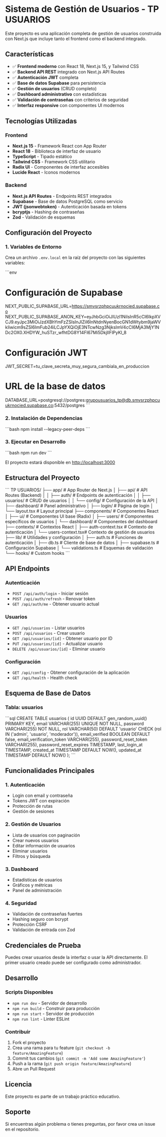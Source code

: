 # Sistema de Gestión de Usuarios - TP USUARIOS

Este proyecto es una aplicación completa de gestión de usuarios construida con Next.js que incluye tanto el frontend como el backend integrado.

## Características

- ✅ **Frontend moderno** con React 18, Next.js 15, y Tailwind CSS
- ✅ **Backend API REST** integrado con Next.js API Routes
- ✅ **Autenticación JWT** completa
- ✅ **Base de datos Supabase** para persistencia
- ✅ **Gestión de usuarios** (CRUD completo)
- ✅ **Dashboard administrativo** con estadísticas
- ✅ **Validación de contraseñas** con criterios de seguridad
- ✅ **Interfaz responsive** con componentes UI modernos

## Tecnologías Utilizadas

### Frontend
- **Next.js 15** - Framework React con App Router
- **React 18** - Biblioteca de interfaz de usuario
- **TypeScript** - Tipado estático
- **Tailwind CSS** - Framework CSS utilitario
- **Radix UI** - Componentes de interfaz accesibles
- **Lucide React** - Iconos modernos

### Backend
- **Next.js API Routes** - Endpoints REST integrados
- **Supabase** - Base de datos PostgreSQL como servicio
- **JWT (jsonwebtoken)** - Autenticación basada en tokens
- **bcryptjs** - Hashing de contraseñas
- **Zod** - Validación de esquemas

## Configuración del Proyecto

### 1. Variables de Entorno

Crea un archivo `.env.local` en la raíz del proyecto con las siguientes variables:

\`\`\`env
# Configuración de Supabase
NEXT_PUBLIC_SUPABASE_URL=https://smvsrzphpcuukrnocied.supabase.co
NEXT_PUBLIC_SUPABASE_ANON_KEY=eyJhbGciOiJIUzI1NiIsInR5cCI6IkpXVCJ9.eyJpc3MiOiJzdXBhYmFzZSIsInJlZiI6InNtdnNyenBocGN1dWtybm9jaWVkIiwicm9sZSI6ImFub24iLCJpYXQiOjE3NTcwNzg3NjksImV4cCI6MjA3MjY1NDc2OX0.XHDYW_huSTzr_wfhtDG8Y14FI67Mi5DkjIlFlPyKl_8

# Configuración JWT
JWT_SECRET=tu_clave_secreta_muy_segura_cambiala_en_produccion

# URL de la base de datos
DATABASE_URL=postgresql://postgres:grupousuarios_tp@db.smvsrzphpcuukrnocied.supabase.co:5432/postgres
\`\`\`

### 2. Instalación de Dependencias

\`\`\`bash
npm install --legacy-peer-deps
\`\`\`

### 3. Ejecutar en Desarrollo

\`\`\`bash
npm run dev
\`\`\`

El proyecto estará disponible en [http://localhost:3000](http://localhost:3000)

## Estructura del Proyecto

\`\`\`
TP USUARIOS/
├── app/                    # App Router de Next.js
│   ├── api/               # API Routes (Backend)
│   │   ├── auth/          # Endpoints de autenticación
│   │   ├── usuarios/      # CRUD de usuarios
│   │   └── config/        # Configuración de la API
│   ├── dashboard/         # Panel administrativo
│   ├── login/            # Página de login
│   └── layout.tsx        # Layout principal
├── components/           # Componentes React
│   ├── ui/              # Componentes UI base (Radix)
│   ├── users/           # Componentes específicos de usuarios
│   └── dashboard/       # Componentes del dashboard
├── contexts/            # Contextos React
│   ├── auth-context.tsx # Contexto de autenticación
│   └── users-context.tsx# Contexto de gestión de usuarios
├── lib/                # Utilidades y configuración
│   ├── auth.ts         # Funciones de autenticación
│   ├── db.ts           # Cliente de base de datos
│   ├── supabase.ts     # Configuración Supabase
│   └── validations.ts  # Esquemas de validación
└── hooks/              # Custom hooks
\`\`\`

## API Endpoints

### Autenticación
- `POST /api/auth/login` - Iniciar sesión
- `POST /api/auth/refresh` - Renovar token
- `GET /api/auth/me` - Obtener usuario actual

### Usuarios
- `GET /api/usuarios` - Listar usuarios
- `POST /api/usuarios` - Crear usuario
- `GET /api/usuarios/[id]` - Obtener usuario por ID
- `PUT /api/usuarios/[id]` - Actualizar usuario
- `DELETE /api/usuarios/[id]` - Eliminar usuario

### Configuración
- `GET /api/config` - Obtener configuración de la aplicación
- `GET /api/health` - Health check

## Esquema de Base de Datos

### Tabla: usuarios

\`\`\`sql
CREATE TABLE usuarios (
  id UUID DEFAULT gen_random_uuid() PRIMARY KEY,
  email VARCHAR(255) UNIQUE NOT NULL,
  password VARCHAR(255) NOT NULL,
  rol VARCHAR(50) DEFAULT 'usuario' CHECK (rol IN ('admin', 'usuario', 'moderador')),
  email_verified BOOLEAN DEFAULT false,
  email_verification_token VARCHAR(255),
  password_reset_token VARCHAR(255),
  password_reset_expires TIMESTAMP,
  last_login_at TIMESTAMP,
  created_at TIMESTAMP DEFAULT NOW(),
  updated_at TIMESTAMP DEFAULT NOW()
);
\`\`\`

## Funcionalidades Principales

### 1. Autenticación
- Login con email y contraseña
- Tokens JWT con expiración
- Protección de rutas
- Gestión de sesiones

### 2. Gestión de Usuarios
- Lista de usuarios con paginación
- Crear nuevos usuarios
- Editar información de usuarios
- Eliminar usuarios
- Filtros y búsqueda

### 3. Dashboard
- Estadísticas de usuarios
- Gráficos y métricas
- Panel de administración

### 4. Seguridad
- Validación de contraseñas fuertes
- Hashing seguro con bcrypt
- Protección CSRF
- Validación de entrada con Zod

## Credenciales de Prueba

Puedes crear usuarios desde la interfaz o usar la API directamente. El primer usuario creado puede ser configurado como administrador.

## Desarrollo

### Scripts Disponibles

- `npm run dev` - Servidor de desarrollo
- `npm run build` - Construir para producción
- `npm run start` - Servidor de producción
- `npm run lint` - Linter ESLint

### Contribuir

1. Fork el proyecto
2. Crea una rama para tu feature (`git checkout -b feature/AmazingFeature`)
3. Commit tus cambios (`git commit -m 'Add some AmazingFeature'`)
4. Push a la rama (`git push origin feature/AmazingFeature`)
5. Abre un Pull Request

## Licencia

Este proyecto es parte de un trabajo práctico educativo.

## Soporte

Si encuentras algún problema o tienes preguntas, por favor crea un issue en el repositorio.

